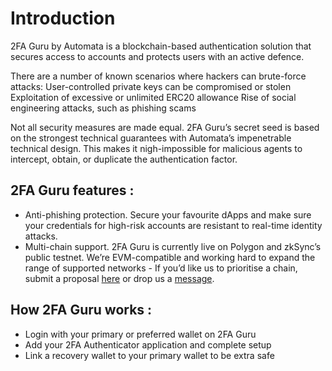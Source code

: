 # Introduction
2FA Guru by Automata is a blockchain-based authentication solution that secures access to accounts and protects users with an active defence. 

There are a number of known scenarios where hackers can brute-force attacks: 
User-controlled private keys can be compromised or stolen
Exploitation of excessive or unlimited ERC20 allowance 
Rise of social engineering attacks, such as phishing scams 

Not all security measures are made equal. 2FA Guru’s secret seed is based on the strongest technical guarantees with Automata’s impenetrable technical design. This makes it nigh-impossible for malicious agents to intercept, obtain, or duplicate the authentication factor. 

## 2FA Guru features :
- Anti-phishing protection. Secure your favourite dApps and make sure your credentials for high-risk accounts are resistant to real-time identity attacks. 
- Multi-chain support. 2FA Guru is currently live on Polygon and zkSync’s public testnet. We’re EVM-compatible and working hard to expand the range of supported networks - If you’d like us to prioritise a chain, submit a proposal [here](https://forms.gle/xnwQZepySGiEyyNy9) or drop us a [message](mailto:2fa.guru@ata.network). 


## How 2FA Guru works :

- Login with your primary or preferred wallet on 2FA Guru
- Add your 2FA Authenticator application and complete setup
- Link a recovery wallet to your primary wallet to be extra safe
